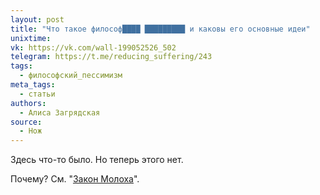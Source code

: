 ```yaml
---
layout: post
title: "Что такое философ████ █████████ и каковы его основные идеи"
unixtime: 
vk: https://vk.com/wall-199052526_502
telegram: https://t.me/reducing_suffering/243
tags:
  - философский_пессимизм
meta_tags:
  - статьи
authors:
  - Алиса Загрядская
source:
  - Нож
---
```

Здесь что-то было. Но теперь этого нет.

Почему? См. "[Закон Молоха](711.html)".
